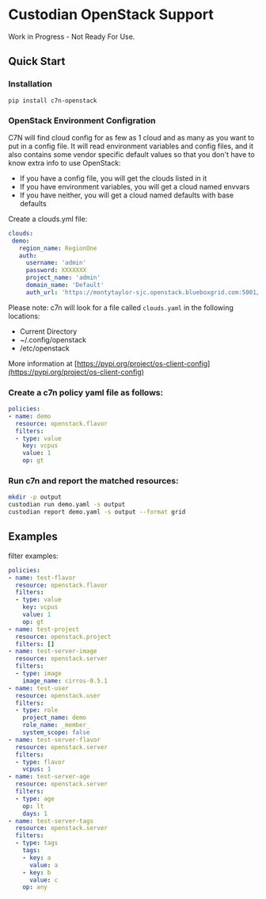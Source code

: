 # Custodian OpenStack Support

Work in Progress - Not Ready For Use.

## Quick Start

### Installation

```
pip install c7n-openstack
```

### OpenStack Environment Configration

C7N will find cloud config for as few as 1 cloud and as many as you want to put in a config file.
It will read environment variables and config files, and it also contains some vendor specific default
values so that you don't have to know extra info to use OpenStack:

* If you have a config file, you will get the clouds listed in it
* If you have environment variables, you will get a cloud named envvars
* If you have neither, you will get a cloud named defaults with base defaults

Create a clouds.yml file:

```yaml
clouds:
 demo:
   region_name: RegionOne
   auth:
     username: 'admin'
     password: XXXXXXX
     project_name: 'admin'
     domain_name: 'Default'
     auth_url: 'https://montytaylor-sjc.openstack.blueboxgrid.com:5001/v2.0'
```

Please note: c7n will look for a file called `clouds.yaml` in the following locations:

* Current Directory
* ~/.config/openstack
* /etc/openstack

More information at [https://pypi.org/project/os-client-config](https://pypi.org/project/os-client-config)

### Create a c7n policy yaml file as follows:

```yaml
policies:
- name: demo
  resource: openstack.flavor
  filters:
  - type: value
    key: vcpus
    value: 1
    op: gt
```

### Run c7n and report the matched resources:

```sh
mkdir -p output
custodian run demo.yaml -s output
custodian report demo.yaml -s output --format grid
```

## Examples

filter examples:

```yaml
policies:
- name: test-flavor
  resource: openstack.flavor
  filters:
  - type: value
    key: vcpus
    value: 1
    op: gt
- name: test-project
  resource: openstack.project
  filters: []
- name: test-server-image
  resource: openstack.server
  filters:
  - type: image
    image_name: cirros-0.5.1
- name: test-user
  resource: openstack.user
  filters:
  - type: role
    project_name: demo
    role_name: _member_
    system_scope: false
- name: test-server-flavor
  resource: openstack.server
  filters:
  - type: flavor
    vcpus: 1
- name: test-server-age
  resource: openstack.server
  filters:
  - type: age
    op: lt
    days: 1
- name: test-server-tags
  resource: openstack.server
  filters:
  - type: tags
    tags:
    - key: a
      value: a
    - key: b
      value: c
    op: any
```
